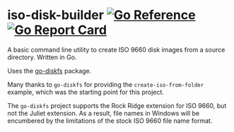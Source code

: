 iso-disk-builder
[![Go Reference](https://pkg.go.dev/badge/github.com/gentlemanautomaton/iso-disk-builder.svg)](https://pkg.go.dev/github.com/gentlemanautomaton/iso-disk-builder)
[![Go Report Card](https://goreportcard.com/badge/github.com/gentlemanautomaton/iso-disk-builder)](https://goreportcard.com/report/github.com/gentlemanautomaton/iso-disk-builder)
====

A basic command line utility to create ISO 9660 disk images from a source
directory. Written in Go.

Uses the [go-diskfs](https://pkg.go.dev/github.com/diskfs/go-diskfs) package.

Many thanks to `go-diskfs` for providing the `create-iso-from-folder` example,
which was the starting point for this project.

The `go-diskfs` project supports the Rock Ridge extension for ISO 9660, but
not the Juliet extension. As a result, file names in Windows will be
encumbered by the limitations of the stock ISO 9660 file name format.
